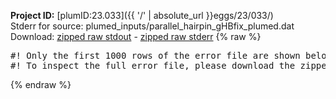 **Project ID:** [plumID:23.033]({{ '/' | absolute_url }}eggs/23/033/)  
Stderr for source:  plumed_inputs/parallel_hairpin_gHBfix_plumed.dat   
Download: [zipped raw stdout](parallel_hairpin_gHBfix_plumed.dat.plumed.stdout.txt.zip) - [zipped raw stderr](parallel_hairpin_gHBfix_plumed.dat.plumed.stderr.txt.zip) 
{% raw %}
<pre>
#! Only the first 1000 rows of the error file are shown below
#! To inspect the full error file, please download the zipped raw stderr file above
</pre>
{% endraw %}
